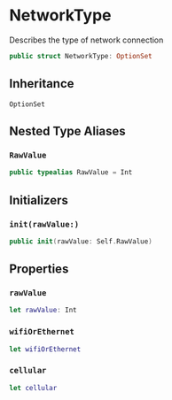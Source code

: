 # NetworkType

Describes the type of network connection

``` swift
public struct NetworkType:​ OptionSet
```

## Inheritance

`OptionSet`

## Nested Type Aliases

### `RawValue`

``` swift
public typealias RawValue = Int
```

## Initializers

### `init(rawValue:​)`

``` swift
public init(rawValue:​ Self.RawValue)
```

## Properties

### `rawValue`

``` swift
let rawValue:​ Int
```

### `wifiOrEthernet`

``` swift
let wifiOrEthernet
```

### `cellular`

``` swift
let cellular
```
